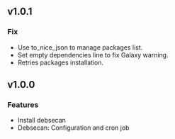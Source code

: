 
## v1.0.1

### Fix
* Use to_nice_json to manage packages list.
* Set empty dependencies line to fix Galaxy warning.
* Retries packages installation.

## v1.0.0

### Features
* Install debsecan
* Debsecan: Configuration and cron job
